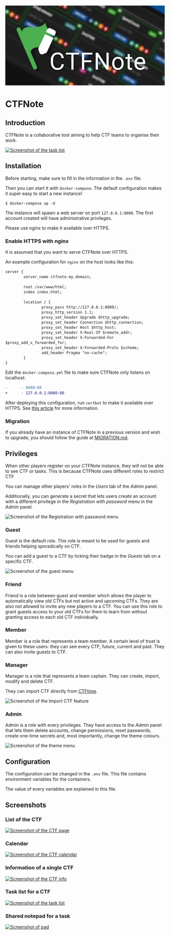 [![CTFNote logo](screenshots/logo_small.webp)](screenshots/logo.png)
# CTFNote

## Introduction
CTFNote is a collaborative tool aiming to help CTF teams to organise their work.

[![Screenshot of the task list](screenshots/task_small.webp)](screenshots/task.png)


## Installation

Before starting, make sure to fill in the information in the `.env` file.

Then you can start it with `docker-compose`. The default
configuration makes it super easy to start a new instance!

```shell
$ docker-compose up -d
```

The instance will spawn a web server on port `127.0.0.1:8080`. The first account created will
have administrative privileges.

Please use nginx to make it available over HTTPS.

### Enable HTTPS with nginx

It is assumed that you want to serve CTFNote over HTTPS.

An example configuration for `nginx` on the host looks like this:

```
server {
        server_name ctfnote.my.domain;

        root /var/www/html;
        index index.html;

        location / {
                proxy_pass http://127.0.0.1:8080/;
                proxy_http_version 1.1;
                proxy_set_header Upgrade $http_upgrade;
                proxy_set_header Connection $http_connection;
                proxy_set_header Host $http_host;
                proxy_set_header X-Real-IP $remote_addr;
                proxy_set_header X-Forwarded-For $proxy_add_x_forwarded_for;
                proxy_set_header X-Forwarded-Proto $scheme;
                add_header Pragma "no-cache";
        }
}
```

Edit the `docker-compose.yml` file to make sure CTFNote only listens on
localhost:
```diff
-      - 8080:80
+      - 127.0.0.1:8080:80
```

After deploying this configuration, run `certbot` to make it available over HTTPS. 
See [this article](https://www.digitalocean.com/community/tutorials/how-to-secure-nginx-with-let-s-encrypt-on-ubuntu-20-04) for more information.

### Migration

If you already have an instance of CTFNote in a previous version and wish to
upgrade, you should follow the guide at [MIGRATION.md](MIGRATION.md).


## Privileges
When other players register on your CTFNote instance, they will not be able to
see CTF or tasks. This is because CTFNote uses different roles to restrict CTF

You can manage other players' roles in the *Users* tab of the *Admin* panel.

Additionally, you can generate a secret that lets users create an account with a
different privilege in the *Registration with password* menu in the *Admin*
panel.

![Screenshot of the Registration with password menu](screenshots/reg_password.png)

### Guest
Guest is the default role. This role is meant to be used for guests and friends
helping sporadically on CTF.

You can add a guest to a CTF by ticking their badge in the *Guests* tab on a
specific CTF.

![Screenshot of the guest menu](screenshots/guests.png)

### Friend
Friend is a role between guest and member which allows the player to automatically 
view old CTFs but not active and upcoming CTFs. They are also not allowed to invite any
new players to a CTF. You can use this role to grant guests access to your old CTFs
for them to learn from without granting access to each old CTF individually.

### Member
Member is a role that represents a team member. A certain level of trust is
given to these users: they can see every CTF, future, current and past. They can
also invite guests to CTF.

### Manager
Manager is a role that represents a team captain. They can create, import,
modify and delete CTF.

They can import CTF directly from [CTFtime](https://ctftime.org).

![Screenshot of the Import CTF feature](screenshots/import.png)

### Admin
Admin is a role with every privileges. They have access to the *Admin* panel
that lets them delete accounts, change permissions, reset passwords, create
one-time secrets and, most importantly, change the theme colours.

![Screenshot of the theme menu](screenshots/theme.png)


## Configuration
The configuration can be changed in the `.env` file. This file contains
environment variables for the containers.

The value of every variables are explained in this file.


## Screenshots
### List of the CTF
[![Screenshot of the CTF page](screenshots/ctf_small.webp)](screenshots/ctf.png)

### Calendar
[![Screenshot of the CTF calendar](screenshots/calendar_small.webp)](screenshots/calendar.png)

### Information of a single CTF
[![Screenshot of the CTF info](screenshots/info_small.webp)](screenshots/info.png)

### Task list for a CTF
[![Screenshot of the task list](screenshots/task_small.webp)](screenshots/task.png)

### Shared notepad for a task
[![Screenshot of pad](screenshots/pad_small.webp)](screenshots/pad.png)
